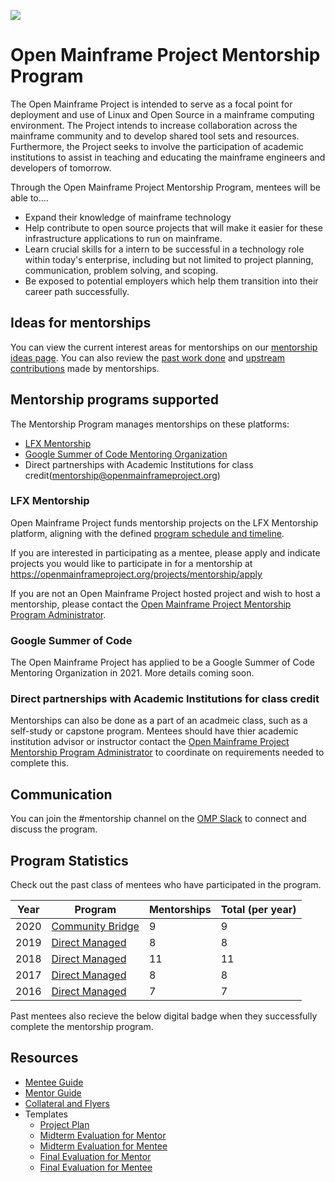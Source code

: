 ![](https://github.com/openmainframeproject/artwork/blob/master/projects/mentorship/mentorship-color.svg)

# Open Mainframe Project Mentorship Program

The Open Mainframe Project is intended to serve as a focal point for deployment and use of Linux and Open Source in a mainframe computing environment. The Project intends to increase collaboration across the mainframe community and to develop shared tool sets and resources. Furthermore, the Project seeks to involve the participation of academic institutions to assist in teaching and educating the mainframe engineers and developers of tomorrow.

Through the Open Mainframe Project Mentorship Program, mentees will be able to....

- Expand their knowledge of mainframe technology
- Help contribute to open source projects that will make it easier for these infrastructure applications to run on mainframe.
- Learn crucial skills for a intern to be successful in a technology role within today's enterprise, including but not limited to project planning, communication, problem solving, and scoping.
- Be exposed to potential employers which help them transition into their career path successfully.

## Ideas for mentorships

You can view the current interest areas for mentorships on our [mentorship ideas page](ideas.md). You can also review the [past work done](past) and [upstream contributions](contributions.md) made by mentorships.

## Mentorship programs supported

The Mentorship Program manages mentorships on these platforms:

- [LFX Mentorship](https://lfx.linuxfoundation.org/tools/mentorship/) 
- [Google Summer of Code Mentoring Organization](https://summerofcode.withgoogle.com/organizations/)
- Direct partnerships with Academic Institutions for class credit(mentorship@openmainframeproject.org)

### LFX Mentorship

Open Mainframe Project funds mentorship projects on the LFX Mentorship platform, aligning with the defined [program schedule and timeline](https://docs.linuxfoundation.org/lfx/mentorship/mentorship-program-timelines). 

If you are interested in participating as a mentee, please apply and indicate projects you would like to participate in for a mentorship at https://openmainframeproject.org/projects/mentorship/apply

If you are not an Open Mainframe Project hosted project and wish to host a mentorship, please contact the [Open Mainframe Project Mentorship Program Administrator](mailto:mentorship@openmainframeproject.org).

### Google Summer of Code

The Open Mainframe Project has applied to be a Google Summer of Code Mentoring Organization in 2021. More details coming soon.

### Direct partnerships with Academic Institutions for class credit

Mentorships can also be done as a part of an acadmeic class, such as a self-study or capstone program. Mentees should have thier academic institution advisor or instructor contact the [Open Mainframe Project Mentorship Program Administrator](mailto:mentorship@openmainframeproject.org) to coordinate on requirements needed to complete this.

## Communication

You can join the #mentorship channel on the [OMP Slack](https://slack.openmainframeproject.org) to connect and discuss the program.

## Program Statistics

Check out the past class of mentees who have participated in the program.

| Year | Program | Mentorships | Total (per year) |
|------|---------|-------------|------------------|
| 2020 | [Community Bridge](past/2020.md) | 9 | 9 |
| 2019 | [Direct Managed](past/2019.md) | 8 | 8 |
| 2018 | [Direct Managed](past/2018.md) | 11 | 11 |
| 2017 | [Direct Managed](past/2017.md) | 8 | 8 |
| 2016 | [Direct Managed](past/2016.md) | 7 | 7 |

Past mentees also recieve the below digital badge when they successfully complete the mentorship program.

## Resources

- [Mentee Guide](guides/mentee.md)
- [Mentor Guide](guides/mentor.md)
- [Collateral and Flyers](collateral)
- Templates
  - [Project Plan](forms/project_plan.md)
  - [Midterm Evaluation for Mentor](forms/mentor_midterm_evaluation.md)
  - [Midterm Evaluation for Mentee](forms/mentee_midterm_evaluation.md)
  - [Final Evaluation for Mentor](forms/mentor_final_evaluation.md)
  - [Final Evaluation for Mentee](forms/mentee_final_evaluation.md)
